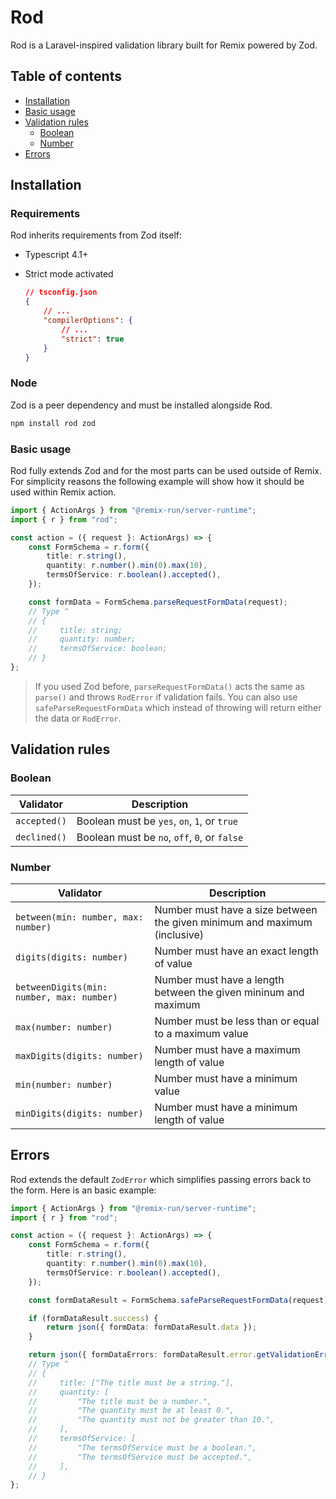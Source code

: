 # Rod

Rod is a Laravel-inspired validation library built for Remix powered by Zod.

## Table of contents

-   [Installation](#installation)
-   [Basic usage](#basic-usage)
-   [Validation rules](#validation-rules)
    -   [Boolean](#boolean)
    -   [Number](#number)
-   [Errors](#errors)

## Installation

### Requirements

Rod inherits requirements from Zod itself:

-   Typescript 4.1+

-   Strict mode activated

    ```json
    // tsconfig.json
    {
    	// ...
    	"compilerOptions": {
    		// ...
    		"strict": true
    	}
    }
    ```

### Node

Zod is a peer dependency and must be installed alongside Rod.

```bash
npm install rod zod
```

### Basic usage

Rod fully extends Zod and for the most parts can be used outside of Remix. For simplicity reasons the following example will show how it should be used within Remix action.

```ts
import { ActionArgs } from "@remix-run/server-runtime";
import { r } from "rod";

const action = ({ request }: ActionArgs) => {
	const FormSchema = r.form({
		title: r.string(),
		quantity: r.number().min(0).max(10),
		termsOfService: r.boolean().accepted(),
	});

	const formData = FormSchema.parseRequestFormData(request);
	// Type ^
	// {
	//     title: string;
	//     quantity: number;
	//     termsOfService: boolean;
	// }
};
```

> If you used Zod before, `parseRequestFormData()` acts the same as `parse()` and throws `RodError` if validation fails. You can also use `safeParseRequestFormData` which instead of throwing will return either the data or `RodError`.

## Validation rules

### Boolean

| Validator    | Description                                  |
| ------------ | -------------------------------------------- |
| `accepted()` | Boolean must be `yes`, `on`, `1`, or `true`  |
| `declined()` | Boolean must be `no`, `off`, `0`, or `false` |

### Number

| Validator                                 | Description                                                               |
| ----------------------------------------- | ------------------------------------------------------------------------- |
| `between(min: number, max: number)`       | Number must have a size between the given minimum and maximum (inclusive) |
| `digits(digits: number)`                  | Number must have an exact length of value                                 |
| `betweenDigits(min: number, max: number)` | Number must have a length between the given mininum and maximum           |
| `max(number: number)`                     | Number must be less than or equal to a maximum value                      |
| `maxDigits(digits: number)`               | Number must have a maximum length of value                                |
| `min(number: number)`                     | Number must have a minimum value                                          |
| `minDigits(digits: number)`               | Number must have a minimum length of value                                |

## Errors

Rod extends the default `ZodError` which simplifies passing errors back to the form. Here is an basic example:

```ts
import { ActionArgs } from "@remix-run/server-runtime";
import { r } from "rod";

const action = ({ request }: ActionArgs) => {
	const FormSchema = r.form({
		title: r.string(),
		quantity: r.number().min(0).max(10),
		termsOfService: r.boolean().accepted(),
	});

	const formDataResult = FormSchema.safeParseRequestFormData(request);

	if (formDataResult.success) {
		return json({ formData: formDataResult.data });
	}

	return json({ formDataErrors: formDataResult.error.getValidationErrors() });
	// Type ^
	// {
	//     title: ["The title must be a string."],
	//     quantity: [
	//         "The title must be a number.",
	//         "The quantity must be at least 0.",
	//         "The quantity must not be greater than 10.",
	//     ],
	//     termsOfService: [
	//         "The termsOfService must be a boolean.",
	//         "The termsOfService must be accepted.",
	//     ],
	// }
};
```

